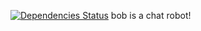 [![Dependencies Status](https://d2xishtp1ojlk0.cloudfront.net/d/9806255)](http://depending.in/mingzhip/bob)
bob is a chat robot!
